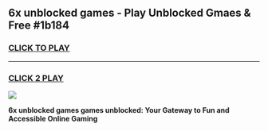 
## 6x unblocked games - Play Unblocked Gmaes & Free #1b184
<h3>
<a href="https://premium.freeplayer.one?title=6x_unblocked_games&ref=03M">CLICK TO PLAY</a></h3>
<hr>

<h3>
<a href="https://premium.freeplayer.one?title=6x_unblocked_games&ref=03M">CLICK 2 PLAY</a>
  
</h3>

<a href="https://premium.freeplayer.one?title=6x_unblocked_games&ref=03M"><img src="https://clearcache.store/games.png"></a>


**6x unblocked games games unblocked: Your Gateway to Fun and Accessible Online Gaming**
